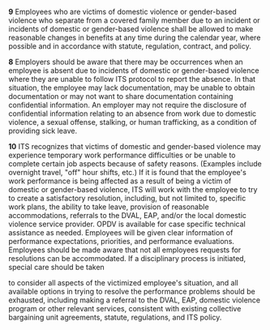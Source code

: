 **9** Employees who are victims of domestic violence or gender-based violence who separate from a covered family member due to an incident or incidents of domestic or gender-based violence shall be allowed to make reasonable changes in benefits at any time during the calendar year, where possible and in accordance with statute, regulation, contract, and policy.

**8** Employers should be aware that there may be occurrences when an employee is absent due to incidents of domestic or gender-based violence where they are unable to follow ITS protocol to report the absence. In that situation, the employee may lack documentation, may be unable to obtain documentation or may not want to share documentation containing confidential information. An employer may not require the disclosure of confidential information relating to an absence from work due to domestic violence, a sexual offense, stalking, or human trafficking, as a condition of providing sick leave.

**10** ITS recognizes that victims of domestic and gender-based violence may experience temporary work performance difficulties or be unable to complete certain job aspects because of safety reasons. (Examples include overnight travel, "off" hour shifts, etc.) If it is found that the employee's work performance is being affected as a result of being a victim of domestic or gender-based violence, ITS will work with the employee to try to create a satisfactory resolution, including, but not limited to, specific work plans, the ability to take leave, provision of reasonable accommodations, referrals to the DVAL, EAP, and/or the local domestic violence service provider. OPDV is available for case specific technical assistance as needed. Employees will be given clear information of performance expectations, priorities, and performance evaluations. Employees should be made aware that not all employees requests for resolutions can be accommodated. If a disciplinary process is initiated, special care should be taken

to consider all aspects of the victimized employee's situation, and all available options in trying to resolve the performance problems should be exhausted, including making a referral to the DVAL, EAP, domestic violence program or other relevant services, consistent with existing collective bargaining unit agreements, statute, regulations, and ITS policy.